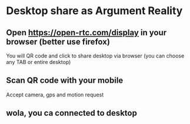 # Desktop share as Argument Reality

## Open https://open-rtc.com/display in your browser (better use firefox)
You will QR code and click to share desktop via browser (you can choose any TAB or entire desktop)

## Scan QR code with your mobile
Accept camera, gps and motion request

## wola, you ca connected to desktop
